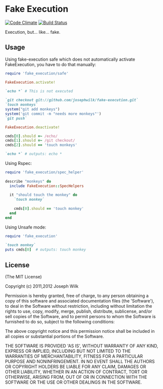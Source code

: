 Fake Execution
======

[![Code Climate](https://codeclimate.com/badge.png)](https://codeclimate.com/github/josephwilk/fake_execution)
[![Build Status](https://secure.travis-ci.org/josephwilk/fake_execution.png)](http://travis-ci.org/josephwilk/fake_execution)


Execution, but... like... fake.

Usage 
-----

Using fake-execution safe which does not automatically activate FakeExecution, you have to do that manually:

```ruby
require 'fake_execution/safe'

FakeExecution.activate!

`echo *` # This is not executed
    
`git checkout git://github.com/josephwilk/fake-execution.git`
`touch monkeys`
system("git add monkeys")
system('git commit -m "needs more monkeys"')
`git push`

FakeExecution.deactivate!

cmds[0].should =~ /echo/
cmds[1].should =~ /git checkout/
cmds[2].should == 'touch monkeys'

`echo *` # outputs: echo *
```

Using Rspec:

```ruby
require 'fake_execution/spec_helper'
     
describe "monkeys" do
  include FakeExecution::SpecHelpers
       
  it "should touch the monkey" do
    `touch monkey`
         
    cmds[0].should == 'touch monkey'
  end
end
```

Using Unsafe mode:

```ruby
require 'fake_execution'
     
`touch monkey`
puts cmds[0]  # outputs: touch monkey
```

License
-------

(The MIT License)

Copyright (c) 2011,2012 Joseph Wilk

Permission is hereby granted, free of charge, to any person obtaining
a copy of this software and associated documentation files (the
'Software'), to deal in the Software without restriction, including
without limitation the rights to use, copy, modify, merge, publish,
distribute, sublicense, and/or sell copies of the Software, and to
permit persons to whom the Software is furnished to do so, subject to
the following conditions:

The above copyright notice and this permission notice shall be
included in all copies or substantial portions of the Software.

THE SOFTWARE IS PROVIDED 'AS IS', WITHOUT WARRANTY OF ANY KIND,
EXPRESS OR IMPLIED, INCLUDING BUT NOT LIMITED TO THE WARRANTIES OF
MERCHANTABILITY, FITNESS FOR A PARTICULAR PURPOSE AND NONINFRINGEMENT.
IN NO EVENT SHALL THE AUTHORS OR COPYRIGHT HOLDERS BE LIABLE FOR ANY
CLAIM, DAMAGES OR OTHER LIABILITY, WHETHER IN AN ACTION OF CONTRACT,
TORT OR OTHERWISE, ARISING FROM, OUT OF OR IN CONNECTION WITH THE
SOFTWARE OR THE USE OR OTHER DEALINGS IN THE SOFTWARE.
